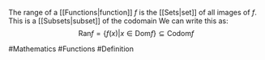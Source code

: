 The range of a [[Functions|function]] $f$ is the [[Sets|set]] of all images of $f$. This is a [[Subsets|subset]] of the codomain
We can write this as:
$$
\text{Ran}f=\{ f(x)|x\in \text{Dom}f \}\subseteq \text{Codom}f
$$

#Mathematics #Functions #Definition